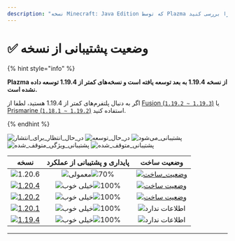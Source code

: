 ```yaml
---
description: "نسخه Minecraft: Java Edition که توسط Plazma پشتیبانی می‌شود را بررسی کنید."
---
```


# ✅ وضعیت پشتیبانی از نسخه

{% hint style="info" %}

**Plazma از نسخه 1.19.4 به بعد توسعه یافته است و نسخه‌های کمتر از 1.19.4 توسعه داده نشده است.**

اگر به دنبال پلتفرم‌های کمتر از 1.19.4 هستید، لطفا از [Fusion (`1.19.2 ~ 1.19.3`)](https://github.com/RuinedTechnologyUnify/Fusion) یا [Prismarine (`1.18.1 ~ 1.19.2`)](https://github.com/PrismarineTeam/Prismarine) استفاده کنید.

{% endhint %}

[wtr]: https://badge.plazmamc.org/0/در%20حال%20انتظار%20برای%20انتشار
[idv]: https://badge.plazmamc.org/1/در_حال_توسعه
[atv]: https://badge.plazmamc.org/2/پشتیبانی_می‌شود
[fse]: https://badge.plazmamc.org/6/پشتیبانی_ویژگی_متوقف_شده
[eol]: https://badge.plazmamc.org/4/پشتیبانی_متوقف_شده
[ukn]: https://badge.plazmamc.org/0/اطلاعات%20ندارد
[vgd]: https://badge.plazmamc.org/1/خیلی%20خوب
[mid]: https://badge.plazmamc.org/6/معمولی
[100]: https://badge.plazmamc.org/percent/100

![در\_حال\_انتظار\_برای\_انتشار][wtr] ![در\_حال\_توسعه][idv] ![پشتیبانی\_می‌شود][atv] ![پشتیبانی\_ویژگی\_متوقف\_شده][fse] ![پشتیبانی\_متوقف\_شده][eol]

|                                        نسخه                                       |              پایداری    و    پشتیبانی از عملکرد             |                                              وضعیت ساخت                                              |
| :-------------------------------------------------------------------------------: | :---------------------------------------------------------: | :--------------------------------------------------------------------------------------------------: |
|                   ![1.20.6](https://badge.plazmamc.org/1/1.20.6)                  | ![معمولی][vgd]![70%](https://badge.plazmamc.org/percent/70) | [![وضعیت\_ساخت](https://build.plazmamc.org/1.20.6)](https://build.plazmamc.org/1.20.6?redirect=true) |
| [![1.20.4](https://badge.plazmamc.org/2/1.20.4)](https://git.plazmamc.org/1.20.4) |                 ![خیلی خوب][vgd]![100%][100]                |  [![وضعیت ساخت](https://build.plazmamc.org/1.20.4)](https://build.plazmamc.org/1.20.4?redirect=true) |
| [![1.20.2](https://badge.plazmamc.org/4/1.20.2)](https://git.plazmamc.org/1.20.2) |                 ![خیلی خوب][vgd]![100%][100]                |  [![وضعیت ساخت](https://build.plazmamc.org/1.20.2)](https://build.plazmamc.org/1.20.2?redirect=true) |
| [![1.20.1](https://badge.plazmamc.org/4/1.20.1)](https://git.plazmamc.org/1.20.1) |                 ![خیلی خوب][vgd]![100%][100]                |                                         ![اطلاعات ندارد][ukn]                                        |
| [![1.19.4](https://badge.plazmamc.org/4/1.19.4)](https://git.plazmamc.org/1.19.4) |                 ![خیلی خوب][vgd]![100%][100]                |                                         ![اطلاعات ندارد][ukn]                                        |

***
